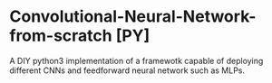 # Convolutional-Neural-Network-from-scratch [PY]
A DIY python3 implementation of a framewotk capable of deploying different CNNs and feedforward neural network such as MLPs.
